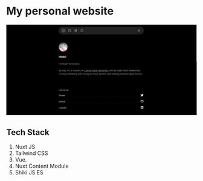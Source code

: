 # My personal website


![Zooper template home preview](public/preview.jpg)



## Tech Stack

1. Nuxt JS
2. Tailwind CSS
3. Vue.
4. Nuxt Content Module
5. Shiki JS ES
